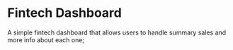# Fintech Dashboard

A simple fintech dashboard that allows users to handle summary sales and more info about each one;